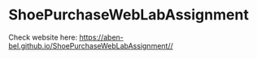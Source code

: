 # ShoePurchaseWebLabAssignment

Check website here: https://aben-bel.github.io/ShoePurchaseWebLabAssignment//
